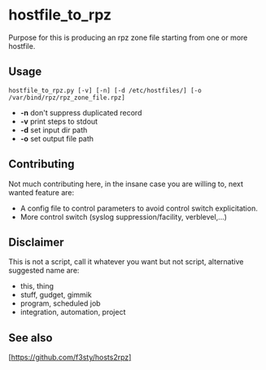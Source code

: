 # hostfile_to_rpz

Purpose for this is producing an rpz zone file starting from one or more hostfile.

## Usage
 
```
hostfile_to_rpz.py [-v] [-n] [-d /etc/hostfiles/] [-o /var/bind/rpz/rpz_zone_file.rpz]
```
  - **-n** don't suppress duplicated record 
  - **-v** print steps to stdout
  - **-d** set input dir path
  - **-o** set output file path

## Contributing
Not much contributing here, in the insane case you are willing to, next wanted feature are:
  - A config file to control parameters to avoid control switch explicitation.
  - More control switch (syslog suppression/facility, verblevel,...)

## Disclaimer
This is not a script, call it whatever you want but not script, alternative suggested name are:
  - this, thing
  - stuff, gudget, gimmik
  - program, scheduled job
  - integration, automation, project

## See also
[https://github.com/f3sty/hosts2rpz]
